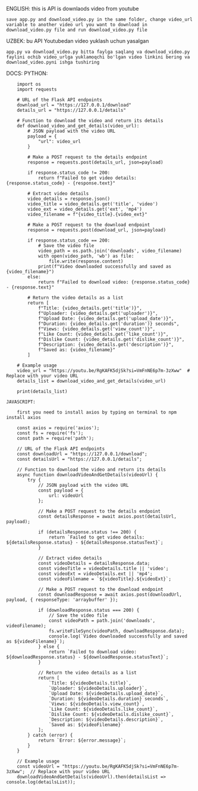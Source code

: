
ENGLISH:
    this is API is downlaods video from youtube

    save app.py and download_video.py in the same folder, change video_url variable to another video url you want to download in download_video.py file and run download_video.py file

UZBEK:
    bu API Youtubedan video yuklash uchun yasalgan

    app.py va download_video.py bitta faylga saqlang va download_video.py faylini ochib video_urlga yuklamoqchi bo'lgan video linkini bering va download_video.pyni ishga tushiring


DOCS:
    PYTHON:

        import os
        import requests

        # URL of the Flask API endpoints
        download_url = "https://127.0.0.1/download"
        details_url = "https://127.0.0.1/details"

        # Function to download the video and return its details
        def download_video_and_get_details(video_url):
            # JSON payload with the video URL
            payload = {
                "url": video_url
            }

            # Make a POST request to the details endpoint
            response = requests.post(details_url, json=payload)

            if response.status_code != 200:
                return f"Failed to get video details: {response.status_code} - {response.text}"

            # Extract video details
            video_details = response.json()
            video_title = video_details.get('title', 'video')
            video_ext = video_details.get('ext', 'mp4')
            video_filename = f"{video_title}.{video_ext}"

            # Make a POST request to the download endpoint
            response = requests.post(download_url, json=payload)

            if response.status_code == 200:
                # Save the video file
                video_path = os.path.join('downloads', video_filename)
                with open(video_path, 'wb') as file:
                    file.write(response.content)
                print(f"Video downloaded successfully and saved as {video_filename}")
            else:
                return f"Failed to download video: {response.status_code} - {response.text}"

            # Return the video details as a list
            return [
                f"Title: {video_details.get('title')}",
                f"Uploader: {video_details.get('uploader')}",
                f"Upload Date: {video_details.get('upload_date')}",
                f"Duration: {video_details.get('duration')} seconds",
                f"Views: {video_details.get('view_count')}",
                f"Like Count: {video_details.get('like_count')}",
                f"Dislike Count: {video_details.get('dislike_count')}",
                f"Description: {video_details.get('description')}",
                f"Saved as: {video_filename}"
            ]

        # Example usage
        video_url = "https://youtu.be/RgKAFK5djSk?si=VmFnNE6p7m-3zXww"  # Replace with your video URL
        details_list = download_video_and_get_details(video_url)

        print(details_list)

    JAVASCRIPT:

        first you need to install axios by typing on terminal to npm install axios

        const axios = require('axios');
        const fs = require('fs');
        const path = require('path');

        // URL of the Flask API endpoints
        const downloadUrl = "https://127.0.0.1/download";
        const detailsUrl = "https://127.0.0.1/details";

        // Function to download the video and return its details
        async function downloadVideoAndGetDetails(videoUrl) {
            try {
                // JSON payload with the video URL
                const payload = {
                    url: videoUrl
                };

                // Make a POST request to the details endpoint
                const detailsResponse = await axios.post(detailsUrl, payload);

                if (detailsResponse.status !== 200) {
                    return `Failed to get video details: ${detailsResponse.status} - ${detailsResponse.statusText}`;
                }

                // Extract video details
                const videoDetails = detailsResponse.data;
                const videoTitle = videoDetails.title || 'video';
                const videoExt = videoDetails.ext || 'mp4';
                const videoFilename = `${videoTitle}.${videoExt}`;

                // Make a POST request to the download endpoint
                const downloadResponse = await axios.post(downloadUrl, payload, { responseType: 'arraybuffer' });

                if (downloadResponse.status === 200) {
                    // Save the video file
                    const videoPath = path.join('downloads', videoFilename);
                    fs.writeFileSync(videoPath, downloadResponse.data);
                    console.log(`Video downloaded successfully and saved as ${videoFilename}`);
                } else {
                    return `Failed to download video: ${downloadResponse.status} - ${downloadResponse.statusText}`;
                }

                // Return the video details as a list
                return [
                    `Title: ${videoDetails.title}`,
                    `Uploader: ${videoDetails.uploader}`,
                    `Upload Date: ${videoDetails.upload_date}`,
                    `Duration: ${videoDetails.duration} seconds`,
                    `Views: ${videoDetails.view_count}`,
                    `Like Count: ${videoDetails.like_count}`,
                    `Dislike Count: ${videoDetails.dislike_count}`,
                    `Description: ${videoDetails.description}`,
                    `Saved as: ${videoFilename}`
                ];
            } catch (error) {
                return `Error: ${error.message}`;
            }
        }

        // Example usage
        const videoUrl = "https://youtu.be/RgKAFK5djSk?si=VmFnNE6p7m-3zXww";  // Replace with your video URL
        downloadVideoAndGetDetails(videoUrl).then(detailsList => console.log(detailsList));
